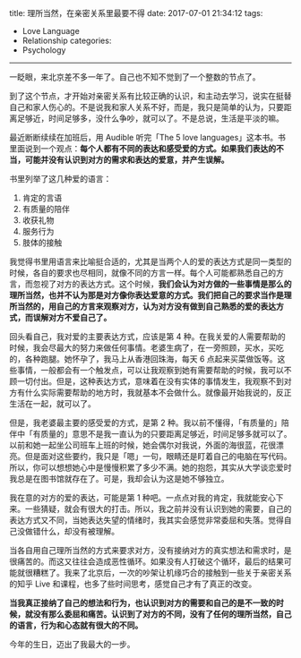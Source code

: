 title: 理所当然，在亲密关系里最要不得
date: 2017-07-01 21:34:12
tags:
  - Love Language
  - Relationship
categories:
  - Psychology
---

一眨眼，来北京差不多一年了。自己也不知不觉到了一个整数的节点了。  

到了这个节点，才开始对亲密关系有比较正确的认识，和主动去学习，说实在挺替自己和家人伤心的。不是说我和家人关系不好，而是，我只是简单的认为，只要距离足够近，时间足够多，没什么争吵，就可以了。不是总说，生活是平淡的嘛。  

最近断断续续在加班后，用 Audible 听完「The 5 love languages」这本书。书里面说到一个观点：**每个人都有不同的表达和感受爱的方式。如果我们表达的不当，可能并没有认识到对方的需求和表达的爱意，并产生误解。**  

书里列举了这几种爱的语言：  

1. 肯定的言语  
2. 有质量的陪伴  
3. 收获礼物  
4. 服务行为  
5. 肢体的接触  

我觉得书里用语言来比喻挺合适的，尤其是当两个人的爱的表达方式是同一类型的时候，各自的要求也尽相同，就像不同的方言一样。每个人可能都熟悉自己的方言，而忽视了对方的表达方式。这个时候，**我们会认为对方做的一些事情是那么的理所当然，也并不认为那是对方像你表达爱意的方式。我们把自己的要求当作是理所当然的，用自己的方言来观察对方，认为对方没有做到自己熟悉的爱的表达方式，而误解对方不爱自己了。**  

回头看自己，我对爱的主要表达方式，应该是第 4 种。在我关爱的人需要帮助的时候，我会尽最大的努力来做任何事情。老婆生病了，在一旁照顾，买水，买吃的，各种跑腿。她怀孕了，我马上从香港回珠海，每天 6 点起来买菜做饭等。这些事情，一般都会有一个触发点，可以让我观察到她有需要帮助的时候，我可以不顾一切付出。但是，这种表达方式，意味着在没有实体的事情发生，我观察不到对方有什么实际需要帮助的地方时，我就基本不会做什么。就像最开始我说的，反正生活在一起，就可以了。  

但是，我老婆最主要的感受爱的方式，是第 2 种。我以前不懂得，「有质量的」陪伴中「有质量的」意思不是我一直认为的只要距离足够近，时间足够多就可以了。以前和她一起坐公司班车上班的时候，她会偶尔对我说，外面的海很蓝，花很漂亮。但是面对这些要约，我只是「嗯」一句，眼睛还是盯着自己的电脑在写代码。所以，你可以想想她心中是慢慢积累了多少不满。她的抱怨，其实从大学谈恋爱时我总是在图书馆就存在了。可是，我却会认为这是她不够独立。  

我在意的对方的爱的表达，可能是第 1 种吧。一点点对我的肯定，我就能安心下来。一些猜疑，就会有很大的打击。所以，我之前并没有认识到她的需要，自己的表达方式又不同，当她表达失望的情绪时，我其实会感觉非常委屈和失落。觉得自己没做错什么，却没有被理解。  

当各自用自己理所当然的方式来要求对方，没有接纳对方的真实想法和需求时，是很痛苦的。而这又往往会造成恶性循环。如果没有人打破这个循环，最后的结果可能就很糟糕了。我来了北京后，一次的吵架让机缘巧合的接触到一些关于亲密关系的知乎 Live 和课程，也多了些时间思考，感觉自己才有了真正的改变。

**当我真正接纳了自己的想法和行为，也认识到对方的需要和自己的是不一致的时候，就没有那么委屈和痛苦。认识到了对方的不同，没有了任何的理所当然，自己的语言，行为和心态就有很大的不同。**  

今年的生日，迈出了我最大的一步。  

